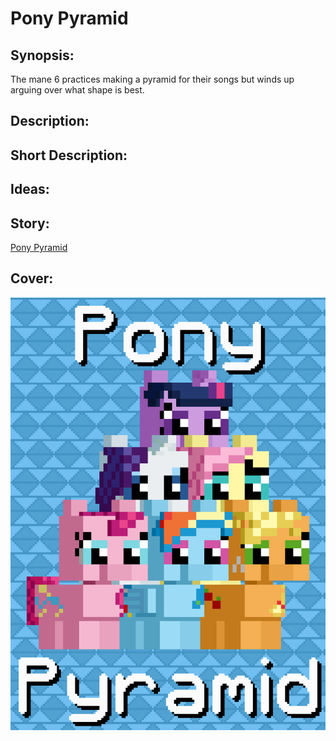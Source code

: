# Pony Pyramid

## Synopsis:
The mane 6 practices making a pyramid for their songs but winds up arguing over what shape is best.

## Description:


## Short Description:


## Ideas:


## Story:
[Pony Pyramid](./pony-pyramid.md)

## Cover:
![cover](./pony-pyramid-cover-upscaled.png)